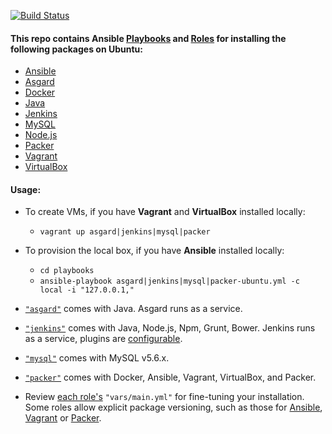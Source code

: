 [![Build Status](https://api.shippable.com/projects/5416fa1e50f3833e055aa2a8/badge?branchName=ship)](https://app.shippable.com/projects/5416fa1e50f3833e055aa2a8)

#### This repo contains Ansible [Playbooks](https://github.com/evgeny-goldin/playbooks/tree/master/playbooks) and [Roles](https://github.com/evgeny-goldin/playbooks/tree/master/playbooks/roles) for installing the following packages on Ubuntu:

* [Ansible](http://www.ansible.com/)
* [Asgard](https://github.com/Netflix/asgard)
* [Docker](https://www.docker.com/)
* [Java](http://www.oracle.com/technetwork/java/index.html)
* [Jenkins](http://jenkins-ci.org/)
* [MySQL](http://www.mysql.com/)
* [Node.js](http://nodejs.org/)
* [Packer](http://www.packer.io/)
* [Vagrant](http://www.vagrantup.com/)
* [VirtualBox](https://www.virtualbox.org/)

#### Usage:

* To create VMs, if you have **Vagrant** and **VirtualBox** installed locally:

  * `vagrant up asgard|jenkins|mysql|packer`

* To provision the local box, if you have **Ansible** installed locally:

  * `cd playbooks`
  * `ansible-playbook asgard|jenkins|mysql|packer-ubuntu.yml -c local -i "127.0.0.1,"`

* [`"asgard"`](https://github.com/evgeny-goldin/playbooks/blob/master/playbooks/asgard-ubuntu.yml) comes with Java. Asgard runs as a service.

* [`"jenkins"`](https://github.com/evgeny-goldin/playbooks/blob/master/playbooks/jenkins-ubuntu.yml) comes with Java, Node.js, Npm, Grunt, Bower. Jenkins runs as a service, plugins are [configurable](https://github.com/evgeny-goldin/playbooks/blob/master/playbooks/roles/jenkins/vars/main.yml).

* [`"mysql"`](https://github.com/evgeny-goldin/playbooks/blob/master/playbooks/mysql-ubuntu.yml) comes with MySQL v5.6.x.

* [`"packer"`](https://github.com/evgeny-goldin/playbooks/blob/master/playbooks/packer-ubuntu.yml) comes with Docker, Ansible, Vagrant, VirtualBox, and Packer.

* Review [each role's](https://github.com/evgeny-goldin/playbooks/tree/master/playbooks/roles) `"vars/main.yml"` for fine-tuning your installation. Some roles allow explicit package versioning, such as those for [Ansible](https://github.com/evgeny-goldin/playbooks/blob/master/playbooks/roles/ansible/vars/main.yml), [Vagrant](https://github.com/evgeny-goldin/playbooks/blob/master/playbooks/roles/vagrant/vars/main.yml) or [Packer](https://github.com/evgeny-goldin/playbooks/blob/master/playbooks/roles/packer/vars/main.yml).
